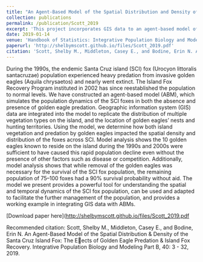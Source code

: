 ```yaml
---
title: "An Agent-Based Model of the Spatial Distribution and Density of the Santa Cruz Island Fox"
collection: publications
permalink: /publication/Scott_2019
excerpt: 'This project incorporates GIS data to an agent-based model of golden eagle predation on the Santa Cruz Island fox to observe how this factor contributed to population decline.'
date: 2019-01-14
venue: 'Handbook of Statistics: Integrative Population Biology and Modeling'
paperurl: 'http://shelbymscott.github.io/files/Scott_2019.pdf'
citation: 'Scott, Shelby M., Middleton, Casey E., and Bodine, Erin N. An Agent-Based Model of the Spatial Distribution & Density of the Santa Cruz Island Fox: The Effects of Golden Eagle Predation & Island Fox Recovery. Integrative Population Biology and Modeling Part B, 40: 3 - 32, 2019. https://doi.org/10.1016/bs.host.2018.10.001.'
---
```

During the 1990s, the endemic Santa Cruz island (SCI) fox (Urocyon littoralis santacruzae) population experienced heavy predation from invasive golden eagles (Aquila chrysaetos) and nearly went extinct. The Island Fox Recovery Program instituted in 2002 has since reestablished the population to normal levels. We have constructed an agent-based model (ABM), which simulates the population dynamics of the SCI foxes in both the absence and presence of golden eagle predation. Geographic information system (GIS) data are integrated into the model to replicate the distribution of multiple vegetation types on the island, and the location of golden eagles’ nests and hunting territories. Using the model, we determine how both island vegetation and predation by golden eagles impacted the spatial density and distribution of the foxes across SCI. Model analysis shows the 10 golden eagles known to reside on the island during the 1990s and 2000s were sufficient to have caused this rapid population decline even without the presence of other factors such as disease or competition. Additionally, model analysis shows that while removal of the golden eagles was necessary for the survival of the SCI fox population, the remaining population of 75–100 foxes had a 90% survival probability without aid. The model we present provides a powerful tool for understanding the spatial and temporal dynamics of the SCI fox population, can be used and adapted to facilitate the further management of the population, and provides a working example in integrating GIS data with ABMs.

[Download paper here](http://shelbymscott.github.io/files/Scott_2019.pdf

Recommended citation: Scott, Shelby M., Middleton, Casey E., and Bodine, Erin N. An Agent-Based Model of the Spatial Distribution & Density of the Santa Cruz Island Fox: The Eects of Golden Eagle Predation & Island Fox Recovery. Integrative Population Biology and Modeling Part B, 40: 3 - 32, 2019.
